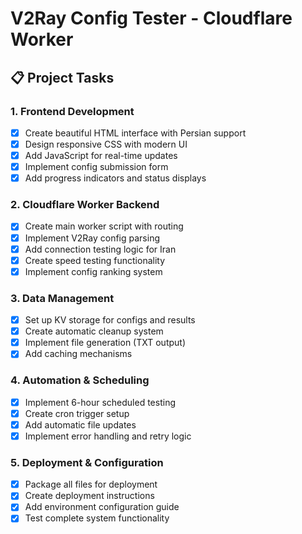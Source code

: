 # V2Ray Config Tester - Cloudflare Worker

## 📋 Project Tasks

### 1. Frontend Development
- [x] Create beautiful HTML interface with Persian support
- [x] Design responsive CSS with modern UI
- [x] Add JavaScript for real-time updates
- [x] Implement config submission form
- [x] Add progress indicators and status displays

### 2. Cloudflare Worker Backend
- [x] Create main worker script with routing
- [x] Implement V2Ray config parsing
- [x] Add connection testing logic for Iran
- [x] Create speed testing functionality
- [x] Implement config ranking system

### 3. Data Management
- [x] Set up KV storage for configs and results
- [x] Create automatic cleanup system
- [x] Implement file generation (TXT output)
- [x] Add caching mechanisms

### 4. Automation & Scheduling
- [x] Implement 6-hour scheduled testing
- [x] Create cron trigger setup
- [x] Add automatic file updates
- [x] Implement error handling and retry logic

### 5. Deployment & Configuration
- [x] Package all files for deployment
- [x] Create deployment instructions
- [x] Add environment configuration guide
- [x] Test complete system functionality